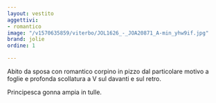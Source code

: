 ```yaml
---
layout: vestito
aggettivi:
- romantico
image: "/v1570635859/viterbo/JOL1626_-_JOA20871_A-min_yhw9if.jpg"
brand: jolie
ordine: 1

---
```

Abito da sposa con romantico corpino in pizzo dal particolare motivo a foglie e profonda scollatura a V sul davanti e sul retro.

Principesca gonna ampia in tulle.